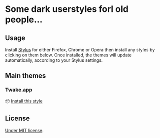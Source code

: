 # Some dark userstyles forl old people...

## Usage
Install [Stylus](https://add0n.com/stylus.html) for either Firefox, Chrome or Opera then install any styles by clicking on them below. Once installed, the themes will update automatically, according to your Stylus settings.

## Main themes

### Twake.app
📦 [Install this style](https://github.com/chamerling/userstyles/raw/master/themes/web.twake.app/dark.user.css)

## License
[Under MIT license](https://opensource.org/licenses/MIT).
